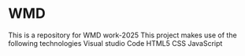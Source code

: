 # WMD
This is a repository for WMD work-2025
This project makes use of the following technologies
Visual studio Code
HTML5
CSS
JavaScript
